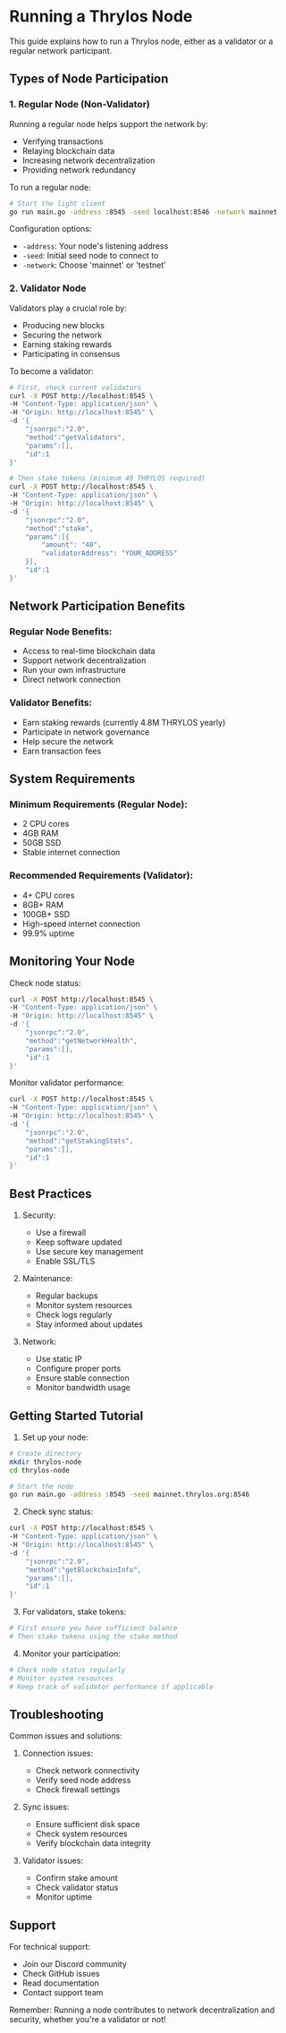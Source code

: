 # Running a Thrylos Node

This guide explains how to run a Thrylos node, either as a validator or a regular network participant.

## Types of Node Participation

### 1. Regular Node (Non-Validator)
Running a regular node helps support the network by:
- Verifying transactions
- Relaying blockchain data
- Increasing network decentralization
- Providing network redundancy

To run a regular node:
```bash
# Start the light client
go run main.go -address :8545 -seed localhost:8546 -network mainnet
```

Configuration options:
- `-address`: Your node's listening address
- `-seed`: Initial seed node to connect to
- `-network`: Choose 'mainnet' or 'testnet'

### 2. Validator Node
Validators play a crucial role by:
- Producing new blocks
- Securing the network
- Earning staking rewards
- Participating in consensus

To become a validator:
```bash
# First, check current validators
curl -X POST http://localhost:8545 \
-H "Content-Type: application/json" \
-H "Origin: http://localhost:8545" \
-d '{
    "jsonrpc":"2.0",
    "method":"getValidators",
    "params":[],
    "id":1
}'

# Then stake tokens (minimum 40 THRYLOS required)
curl -X POST http://localhost:8545 \
-H "Content-Type: application/json" \
-H "Origin: http://localhost:8545" \
-d '{
    "jsonrpc":"2.0",
    "method":"stake",
    "params":[{
        "amount": "40",
        "validatorAddress": "YOUR_ADDRESS"
    }],
    "id":1
}'
```

## Network Participation Benefits

### Regular Node Benefits:
- Access to real-time blockchain data
- Support network decentralization
- Run your own infrastructure
- Direct network connection

### Validator Benefits:
- Earn staking rewards (currently 4.8M THRYLOS yearly)
- Participate in network governance
- Help secure the network
- Earn transaction fees

## System Requirements

### Minimum Requirements (Regular Node):
- 2 CPU cores
- 4GB RAM
- 50GB SSD
- Stable internet connection

### Recommended Requirements (Validator):
- 4+ CPU cores
- 8GB+ RAM
- 100GB+ SSD
- High-speed internet connection
- 99.9% uptime

## Monitoring Your Node

Check node status:
```bash
curl -X POST http://localhost:8545 \
-H "Content-Type: application/json" \
-H "Origin: http://localhost:8545" \
-d '{
    "jsonrpc":"2.0",
    "method":"getNetworkHealth",
    "params":[],
    "id":1
}'
```

Monitor validator performance:
```bash
curl -X POST http://localhost:8545 \
-H "Content-Type: application/json" \
-H "Origin: http://localhost:8545" \
-d '{
    "jsonrpc":"2.0",
    "method":"getStakingStats",
    "params":[],
    "id":1
}'
```

## Best Practices

1. Security:
   - Use a firewall
   - Keep software updated
   - Use secure key management
   - Enable SSL/TLS

2. Maintenance:
   - Regular backups
   - Monitor system resources
   - Check logs regularly
   - Stay informed about updates

3. Network:
   - Use static IP
   - Configure proper ports
   - Ensure stable connection
   - Monitor bandwidth usage

## Getting Started Tutorial

1. Set up your node:
```bash
# Create directory
mkdir thrylos-node
cd thrylos-node

# Start the node
go run main.go -address :8545 -seed mainnet.thrylos.org:8546
```

2. Check sync status:
```bash
curl -X POST http://localhost:8545 \
-H "Content-Type: application/json" \
-H "Origin: http://localhost:8545" \
-d '{
    "jsonrpc":"2.0",
    "method":"getBlockchainInfo",
    "params":[],
    "id":1
}'
```

3. For validators, stake tokens:
```bash
# First ensure you have sufficient balance
# Then stake tokens using the stake method
```

4. Monitor your participation:
```bash
# Check node status regularly
# Monitor system resources
# Keep track of validator performance if applicable
```

## Troubleshooting

Common issues and solutions:
1. Connection issues:
   - Check network connectivity
   - Verify seed node address
   - Check firewall settings

2. Sync issues:
   - Ensure sufficient disk space
   - Check system resources
   - Verify blockchain data integrity

3. Validator issues:
   - Confirm stake amount
   - Check validator status
   - Monitor uptime

## Support

For technical support:
- Join our Discord community
- Check GitHub issues
- Read documentation
- Contact support team

Remember: Running a node contributes to network decentralization and security, whether you're a validator or not!